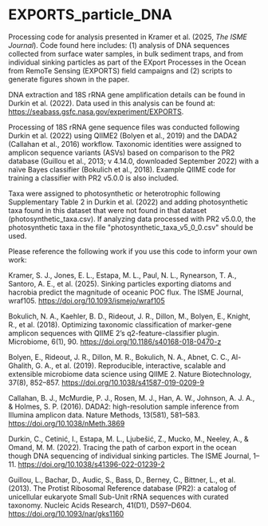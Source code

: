 # EXPORTS_particle_DNA
Processing code for analysis presented in Kramer et al. (2025, _The ISME Journal_). Code found here includes: (1) analysis of DNA sequences collected from surface water samples, in bulk sediment traps, and from individual sinking particles as part of the EXport Processes in the Ocean from RemoTe Sensing (EXPORTS) field campaigns and (2) scripts to generate figures shown in the paper. 

DNA extraction and 18S rRNA gene amplification details can be found in Durkin et al. (2022). Data used in this analysis can be found at: https://seabass.gsfc.nasa.gov/experiment/EXPORTS.

Processing of 18S rRNA gene sequence files was conducted following Durkin et al. (2022) using QIIME2 (Bolyen et al., 2019) and the DADA2 (Callahan et al., 2016) workflow. Taxonomic identities were assigned to amplicon sequence variants (ASVs) based on comparison to the PR2 database (Guillou et al., 2013; v 4.14.0, downloaded September 2022) with a naïve Bayes classifier (Bokulich et al., 2018). Example QIIME code for training a classifier with PR2 v5.0.0 is also included. 

Taxa were assigned to photosynthetic or heterotrophic following Supplementary Table 2 in Durkin et al. (2022) and adding photosynthetic taxa found in this dataset that were not found in that dataset (photosynthetic_taxa.csv). If analyzing data processed with PR2 v5.0.0, the photosynthetic taxa in the file "photosynthetic_taxa_v5_0_0.csv" should be used.

Please reference the following work if you use this code to inform your own work:

Kramer, S. J., Jones, E. L., Estapa, M. L., Paul, N. L., Rynearson, T. A., Santoro, A. E., et al. (2025). Sinking particles exporting diatoms and hacrobia predict the magnitude of oceanic POC flux. The ISME Journal, wraf105. https://doi.org/10.1093/ismejo/wraf105

Bokulich, N. A., Kaehler, B. D., Rideout, J. R., Dillon, M., Bolyen, E., Knight, R., et al. (2018). Optimizing taxonomic classification of marker-gene amplicon sequences with QIIME 2’s q2-feature-classifier plugin. Microbiome, 6(1), 90. https://doi.org/10.1186/s40168-018-0470-z

Bolyen, E., Rideout, J. R., Dillon, M. R., Bokulich, N. A., Abnet, C. C., Al-Ghalith, G. A., et al. (2019). Reproducible, interactive, scalable and extensible microbiome data science using QIIME 2. Nature Biotechnology, 37(8), 852–857. https://doi.org/10.1038/s41587-019-0209-9

Callahan, B. J., McMurdie, P. J., Rosen, M. J., Han, A. W., Johnson, A. J. A., & Holmes, S. P. (2016). DADA2: high-resolution sample inference from Illumina amplicon data. Nature Methods, 13(581), 581–583. https://doi.org/10.1038/nMeth.3869

Durkin, C., Cetinić, I., Estapa, M. L., Ljubešić, Z., Mucko, M., Neeley, A., & Omand, M. M. (2022). Tracing the path of carbon export in the ocean though DNA sequencing of individual sinking particles. The ISME Journal, 1–11. https://doi.org/10.1038/s41396-022-01239-2

Guillou, L., Bachar, D., Audic, S., Bass, D., Berney, C., Bittner, L., et al. (2013). The Protist Ribosomal Reference database (PR2): a catalog of unicellular eukaryote Small Sub-Unit rRNA sequences with curated taxonomy. Nucleic Acids Research, 41(D1), D597–D604. https://doi.org/10.1093/nar/gks1160
